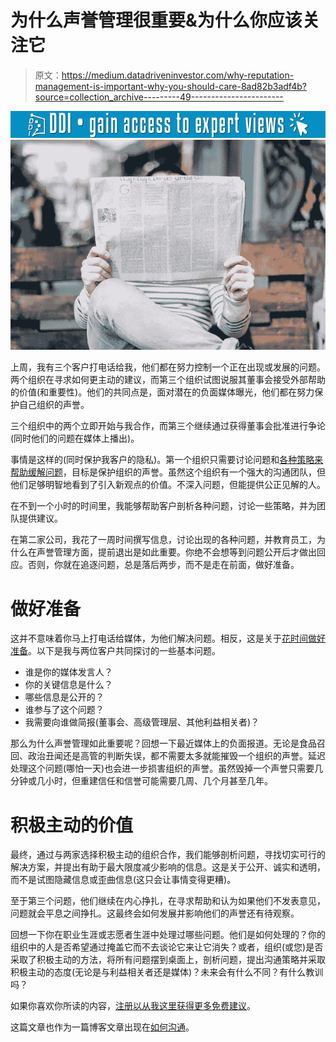 # 为什么声誉管理很重要&为什么你应该关注它

> 原文：<https://medium.datadriveninvestor.com/why-reputation-management-is-important-why-you-should-care-8ad82b3adf4b?source=collection_archive---------49----------------------->

[![](img/77922e0750904f3fb36ccf737b6862b3.png)](http://www.track.datadriveninvestor.com/1B9E)![](img/2c7f33acec7c8ec7037ed7fc78176bf5.png)

上周，我有三个客户打电话给我，他们都在努力控制一个正在出现或发展的问题。两个组织在寻求如何更主动的建议，而第三个组织试图说服其董事会接受外部帮助的价值(和重要性)。他们的共同点是，面对潜在的负面媒体曝光，他们都在努力保护自己组织的声誉。

三个组织中的两个立即开始与我合作，而第三个继续通过获得董事会批准进行争论(同时他们的问题在媒体上播出)。

事情是这样的(同时保护我客户的隐私)。第一个组织只需要讨论问题和[各种策略来帮助缓解问题](https://howtocommunications.com/5-tips-to-take-control-of-a-brewing-issue/)，目标是保护组织的声誉。虽然这个组织有一个强大的沟通团队，但他们足够明智地看到了引入新观点的价值。不深入问题，但能提供公正见解的人。

在不到一个小时的时间里，我能够帮助客户剖析各种问题，讨论一些策略，并为团队提供建议。

在第二家公司，我花了一周时间撰写信息，讨论出现的各种问题，并教育员工，为什么在声誉管理方面，提前退出是如此重要。你绝不会想等到问题公开后才做出回应。否则，你就在追逐问题，总是落后两步，而不是走在前面，做好准备。

# 做好准备

这并不意味着你马上打电话给媒体，为他们解决问题。相反，这是关于[花时间做好准备](https://howtocommunications.com/5-tips-to-take-control-of-a-brewing-issue/)。以下是我与两位客户共同探讨的一些基本问题。

*   谁是你的媒体发言人？
*   你的关键信息是什么？
*   哪些信息是公开的？
*   谁参与了这个问题？
*   我需要向谁做简报(董事会、高级管理层、其他利益相关者)？

那么为什么声誉管理如此重要呢？回想一下最近媒体上的负面报道。无论是食品召回、政治丑闻还是高管的判断失误，都不需要太多就能摧毁一个组织的声誉。延迟处理这个问题(哪怕一天)也会进一步损害组织的声誉。虽然毁掉一个声誉只需要几分钟或几小时，但重建信任和信誉可能需要几周、几个月甚至几年。

# 积极主动的价值

最终，通过与两家选择积极主动的组织合作，我们能够剖析问题，寻找切实可行的解决方案，并提出有助于最大限度减少影响的信息。这是关于公开、诚实和透明，而不是试图隐藏信息或歪曲信息(这只会让事情变得更糟)。

至于第三个问题，他们继续在内心挣扎，在寻求帮助和认为如果他们不发表意见，问题就会平息之间挣扎。这最终会如何发展并影响他们的声誉还有待观察。

回想一下你在职业生涯或志愿者生涯中处理过哪些问题。他们是如何处理的？你的组织中的人是否希望通过掩盖它而不去谈论它来让它消失？或者，组织(或您)是否采取了积极主动的方法，将所有问题摆到桌面上，剖析问题，提出沟通策略并采取积极主动的态度(无论是与利益相关者还是媒体)？未来会有什么不同？有什么教训吗？

如果你喜欢你所读的内容，[注册以从我这里获得更多免费建议](https://howtocommunications.com/contact/)。

这篇文章也作为一篇博客文章出现在[如何沟通](https://howtocommunications.com/reputation-management-involves-getting-out-early-and-developing-a-strategy-to-mitigate-issues-instead-of-waiting-until-they-are-public/)。